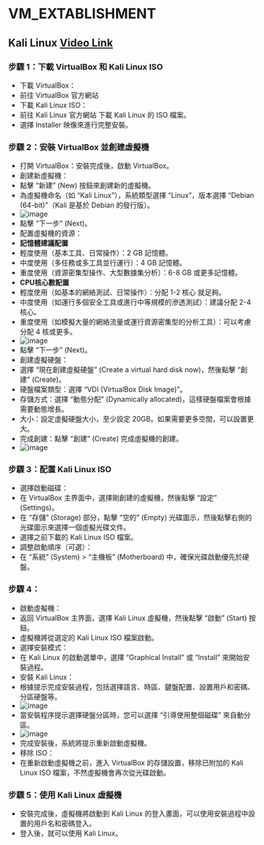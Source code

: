 # VM_EXTABLISHMENT
## Kali Linux [Video Link](https://youtu.be/4ra5UcO6GlQ)
### 步驟 1：下載 VirtualBox 和 Kali Linux ISO
- 下載 VirtualBox：
- 前往 VirtualBox 官方網站 
- 下載 Kali Linux ISO：
- 前往 Kali Linux 官方網站 下載 Kali Linux 的 ISO 檔案。
- 選擇 Installer 映像來進行完整安裝。
### 步驟 2：安裝 VirtualBox 並創建虛擬機
- 打開 VirtualBox：安裝完成後，啟動 VirtualBox。
- 創建新虛擬機：
- 點擊 “新建” (New) 按鈕來創建新的虛擬機。
- 為虛擬機命名（如 “Kali Linux”），系統類型選擇 “Linux”，版本選擇 “Debian (64-bit)”（Kali 是基於 Debian 的發行版）。
- ![image](https://github.com/user-attachments/assets/202c03cb-0e36-413b-b54c-9345b31c4201)
- 點擊 “下一步” (Next)。
- 配置虛擬機的資源：
- **記憶體建議配置**
- 輕度使用（基本工具、日常操作）：2 GB 記憶體。
- 中度使用（多任務或多工具並行運行）：4 GB 記憶體。
- 重度使用（資源密集型操作、大型數據集分析）：6-8 GB 或更多記憶體。
- **CPU核心數配置**
- 輕度使用（如基本的網絡測試、日常操作）：分配 1-2 核心 就足夠。
- 中度使用（如運行多個安全工具或進行中等規模的滲透測試）：建議分配 2-4 核心。
- 重度使用（如模擬大量的網絡流量或運行資源密集型的分析工具）：可以考慮分配 4 核或更多。
- ![image](https://github.com/user-attachments/assets/ffc43846-8223-4d1f-af52-65b5565d5d39)
- 點擊 “下一步” (Next)。
- 創建虛擬硬盤：
- 選擇 “現在創建虛擬硬盤” (Create a virtual hard disk now)，然後點擊 “創建” (Create)。
- 硬盤檔案類型：選擇 “VDI (VirtualBox Disk Image)”。
- 存儲方式：選擇 “動態分配” (Dynamically allocated)，這樣硬盤檔案會根據需要動態增長。
- 大小：設定虛擬硬盤大小，至少設定 20GB。如果需要更多空間，可以設置更大。
- 完成創建：點擊 “創建” (Create) 完成虛擬機的創建。
- ![image](https://github.com/user-attachments/assets/1d2c4192-1b23-4c47-8b7d-3104f4b351eb)
### 步驟 3：配置 Kali Linux ISO
- 選擇啟動磁碟：
- 在 VirtualBox 主界面中，選擇剛創建的虛擬機，然後點擊 “設定” (Settings)。
- 在 “存儲” (Storage) 部分，點擊 “空的” (Empty) 光碟圖示，然後點擊右側的光碟圖示來選擇一個虛擬光碟文件。
- 選擇之前下載的 Kali Linux ISO 檔案。
- 調整啟動順序（可選）：
- 在 “系統” (System) > “主機板” (Motherboard) 中，確保光碟啟動優先於硬盤。
### 步驟 4：
- 啟動虛擬機：
- 返回 VirtualBox 主界面，選擇 Kali Linux 虛擬機，然後點擊 “啟動” (Start) 按鈕。
- 虛擬機將從選定的 Kali Linux ISO 檔案啟動。
- 選擇安裝模式：
- 在 Kali Linux 的啟動選單中，選擇 “Graphical Install” 或 “Install” 來開始安裝過程。
- 安裝 Kali Linux：
- 根據提示完成安裝過程，包括選擇語言、時區、鍵盤配置、設置用戶和密碼、分區硬盤等。
- ![image](https://github.com/user-attachments/assets/d40c4928-b0ea-4f1f-b3cb-96a9d107ea2b)
- 當安裝程序提示選擇硬盤分區時，您可以選擇 “引導使用整個磁碟” 來自動分區。
- ![image](https://github.com/user-attachments/assets/03b0c032-c492-40a1-87c8-289e44464d9a)
- 完成安裝後，系統將提示重新啟動虛擬機。
- 移除 ISO：
- 在重新啟動虛擬機之前，進入 VirtualBox 的存儲設置，移除已附加的 Kali Linux ISO 檔案，不然虛擬機會再次從光碟啟動。
### 步驟 5：使用 Kali Linux 虛擬機
- 安裝完成後，虛擬機將啟動到 Kali Linux 的登入畫面，可以使用安裝過程中設置的用戶名和密碼登入。
- 登入後，就可以使用 Kali Linux。

